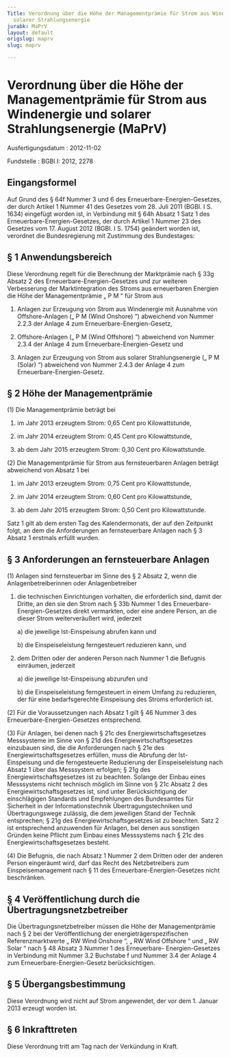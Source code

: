 ```yaml
---
Title: Verordnung über die Höhe der Managementprämie für Strom aus Windenergie und
  solarer Strahlungsenergie
jurabk: MaPrV
layout: default
origslug: maprv
slug: maprv

---
```


# Verordnung über die Höhe der Managementprämie für Strom aus Windenergie und solarer Strahlungsenergie (MaPrV)

Ausfertigungsdatum
:   2012-11-02

Fundstelle
:   BGBl I: 2012, 2278

## Eingangsformel

Auf Grund des § 64f Nummer 3 und 6 des Erneuerbare-Energien-Gesetzes,
der durch Artikel 1 Nummer 41 des Gesetzes vom 28. Juli 2011 (BGBl. I
S. 1634) eingefügt worden ist, in Verbindung mit § 64h Absatz 1 Satz 1
des Erneuerbare-Energien-Gesetzes, der durch Artikel 1 Nummer 23 des
Gesetzes vom 17. August 2012 (BGBl. I S. 1754) geändert worden ist,
verordnet die Bundesregierung mit Zustimmung des Bundestages:

## § 1 Anwendungsbereich

Diese Verordnung regelt für die Berechnung der Marktprämie nach § 33g
Absatz 2 des Erneuerbare-Energien-Gesetzes und zur weiteren
Verbesserung der Marktintegration des Stroms aus erneuerbaren Energien
die Höhe der Managementprämie „
P
M             “ für Strom aus

1.  Anlagen zur Erzeugung von Strom aus Windenergie mit Ausnahme von
    Offshore-Anlagen („
    P
    M (Wind Onshore)                   “) abweichend von Nummer 2.2.3 der
    Anlage 4 zum Erneuerbare-Energien-Gesetz,


2.  Offshore-Anlagen („
    P
    M (Wind Offshore)                   “) abweichend von Nummer 2.3.4 der
    Anlage 4 zum Erneuerbare-Energien-Gesetz und


3.  Anlagen zur Erzeugung von Strom aus solarer Strahlungsenergie („
    P
    M (Solar)                   “) abweichend von Nummer 2.4.3 der Anlage
    4 zum Erneuerbare-Energien-Gesetz.

## § 2 Höhe der Managementprämie

(1) Die Managementprämie beträgt bei

1.  im Jahr 2013 erzeugtem Strom: 0,65 Cent pro Kilowattstunde,


2.  im Jahr 2014 erzeugtem Strom: 0,45 Cent pro Kilowattstunde,


3.  ab dem Jahr 2015 erzeugtem Strom: 0,30 Cent pro Kilowattstunde.




(2) Die Managementprämie für Strom aus fernsteuerbaren Anlagen beträgt
abweichend von Absatz 1 bei

1.  im Jahr 2013 erzeugtem Strom: 0,75 Cent pro Kilowattstunde,


2.  im Jahr 2014 erzeugtem Strom: 0,60 Cent pro Kilowattstunde,


3.  ab dem Jahr 2015 erzeugtem Strom: 0,50 Cent pro Kilowattstunde.



Satz 1 gilt ab dem ersten Tag des Kalendermonats, der auf den
Zeitpunkt folgt, an dem die Anforderungen an fernsteuerbare Anlagen
nach § 3 Absatz 1 erstmals erfüllt wurden.

## § 3 Anforderungen an fernsteuerbare Anlagen

(1) Anlagen sind fernsteuerbar im Sinne des § 2 Absatz 2, wenn die
Anlagenbetreiberinnen oder Anlagenbetreiber

1.  die technischen Einrichtungen vorhalten, die erforderlich sind, damit
    der Dritte, an den sie den Strom nach § 33b Nummer 1 des Erneuerbare-
    Energien-Gesetzes direkt vermarkten, oder eine andere Person, an die
    dieser Strom weiterveräußert wird, jederzeit

    a)  die jeweilige Ist-Einspeisung abrufen kann und


    b)  die Einspeiseleistung ferngesteuert reduzieren kann, und





2.  dem Dritten oder der anderen Person nach Nummer 1 die Befugnis
    einräumen, jederzeit

    a)  die jeweilige Ist-Einspeisung abzurufen und


    b)  die Einspeiseleistung ferngesteuert in einem Umfang zu reduzieren, der
        für eine bedarfsgerechte Einspeisung des Stroms erforderlich ist.







(2) Für die Voraussetzungen nach Absatz 1 gilt § 46 Nummer 3 des
Erneuerbare-Energien-Gesetzes entsprechend.

(3) Für Anlagen, bei denen nach § 21c des Energiewirtschaftsgesetzes
Messsysteme im Sinne von § 21d des Energiewirtschaftsgesetzes
einzubauen sind, die die Anforderungen nach § 21e des
Energiewirtschaftsgesetzes erfüllen, muss die Abrufung der Ist-
Einspeisung und die ferngesteuerte Reduzierung der Einspeiseleistung
nach Absatz 1 über das Messsystem erfolgen; § 21g des
Energiewirtschaftsgesetzes ist zu beachten. Solange der Einbau eines
Messsystems nicht technisch möglich im Sinne von § 21c Absatz 2 des
Energiewirtschaftsgesetzes ist, sind unter Berücksichtigung der
einschlägigen Standards und Empfehlungen des Bundesamtes für
Sicherheit in der Informationstechnik Übertragungstechniken und
Übertragungswege zulässig, die dem jeweiligen Stand der Technik
entsprechen; § 21g des Energiewirtschaftsgesetzes ist zu beachten.
Satz 2 ist entsprechend anzuwenden für Anlagen, bei denen aus
sonstigen Gründen keine Pflicht zum Einbau eines Messsystems nach §
21c des Energiewirtschaftsgesetzes besteht.

(4) Die Befugnis, die nach Absatz 1 Nummer 2 dem Dritten oder der
anderen Person eingeräumt wird, darf das Recht des Netzbetreibers zum
Einspeisemanagement nach § 11 des Erneuerbare-Energien-Gesetzes nicht
beschränken.

## § 4 Veröffentlichung durch die Übertragungsnetzbetreiber

Die Übertragungsnetzbetreiber müssen die Höhe der Managementprämie
nach § 2 bei der Veröffentlichung der energieträgerspezifischen
Referenzmarktwerte „
RW
Wind Onshore             “, „
RW
Wind Offshore             “ und „
RW
Solar             “ nach § 48 Absatz 3 Nummer 1 des Erneuerbare-
Energien-Gesetzes in Verbindung mit Nummer 3.2 Buchstabe f und Nummer
3\.4 der Anlage 4 zum Erneuerbare-Energien-Gesetz berücksichtigen.

## § 5 Übergangsbestimmung

Diese Verordnung wird nicht auf Strom angewendet, der vor dem 1.
Januar 2013 erzeugt worden ist.

## § 6 Inkrafttreten

Diese Verordnung tritt am Tag nach der Verkündung in Kraft.

